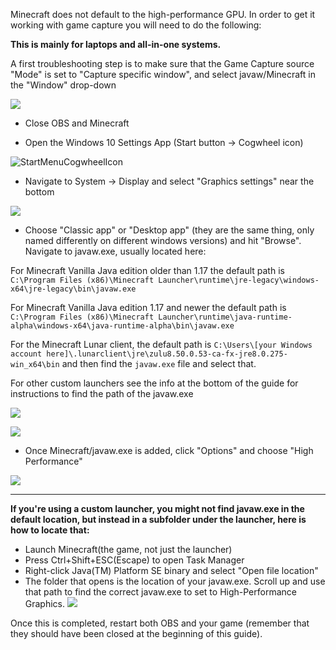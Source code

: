 Minecraft does not default to the high-performance GPU. In order to get it working with game capture you will need to do the following:

**This is mainly for laptops and all-in-one systems.**

A first troubleshooting step is to make sure that the Game Capture source "Mode" is set to "Capture specific window", and select javaw/Minecraft in the "Window" drop-down

![](https://i.imgur.com/Sbsrdmy.png)
* Close OBS and Minecraft

* Open the Windows 10 Settings App (Start button → Cogwheel icon)

![StartMenuCogwheelIcon](https://i.imgur.com/6dUeodW.png)
* Navigate to System → Display and select "Graphics settings" near the bottom

![](https://raw.githubusercontent.com/wiki/obsproject/obs-studio/images/laptop-troubleshooting/win10/01-graphics-settings.png)
* Choose "Classic app" or "Desktop app" (they are the same thing, only named differently on different windows versions) and hit "Browse". Navigate to javaw.exe, usually located here:

For Minecraft Vanilla Java edition older than 1.17 the default path is 
`C:\Program Files (x86)\Minecraft Launcher\runtime\jre-legacy\windows-x64\jre-legacy\bin\javaw.exe`

For Minecraft Vanilla Java edition 1.17 and newer the default path is 
`C:\Program Files (x86)\Minecraft Launcher\runtime\java-runtime-alpha\windows-x64\java-runtime-alpha\bin\javaw.exe`

For the Minecraft Lunar client, the default path is 
`C:\Users\[your Windows account here]\.lunarclient\jre\zulu8.50.0.53-ca-fx-jre8.0.275-win_x64\bin`
and then find the `javaw.exe` file and select that.

For other custom launchers see the info at the bottom of the guide for instructions to find the path of the javaw.exe

![](https://i.imgur.com/aDSvJbl.png)

![](https://i.imgur.com/kphrwU3.png)

* Once Minecraft/javaw.exe is added, click "Options" and choose "High Performance"

![](https://raw.githubusercontent.com/wiki/obsproject/obs-studio/images/laptop-troubleshooting/win10/05-high-perf.png)


***

**If you're using a custom launcher, you might not find javaw.exe in the default location, but instead in a subfolder under the launcher, here is how to locate that:**
* Launch Minecraft(the game, not just the launcher)
* Press Ctrl+Shift+ESC(Escape) to open Task Manager
* Right-click Java(TM) Platform SE binary and select "Open file location"
* The folder that opens is the location of your javaw.exe. Scroll up and use that path to find the correct javaw.exe to set to High-Performance Graphics.
![](https://i.imgur.com/hF0in2S.png)

Once this is completed, restart both OBS and your game (remember that they should have been closed at the beginning of this guide).

